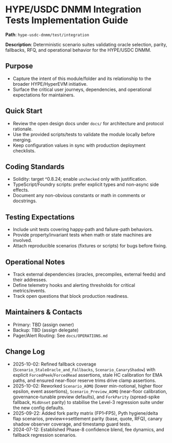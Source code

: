 # HYPE/USDC DNMM Integration Tests Implementation Guide

**Path**: `hype-usdc-dnmm/test/integration`

**Description**: Deterministic scenario suites validating oracle selection, parity, fallbacks, RFQ, and operational behavior for the HYPE/USDC DNMM.

## Purpose
- Capture the intent of this module/folder and its relationship to the broader HYPE/HyperEVM initiative.
- Surface the critical user journeys, dependencies, and operational expectations for maintainers.

## Quick Start
- Review the open design docs under `docs/` for architecture and protocol rationale.
- Use the provided scripts/tests to validate the module locally before merging.
- Keep configuration values in sync with production deployment checklists.

## Coding Standards
- Solidity: target ^0.8.24; enable `unchecked` only with justification.
- TypeScript/Foundry scripts: prefer explicit types and non-async side effects.
- Document any non-obvious constants or math in comments or docstrings.

## Testing Expectations
- Include unit tests covering happy-path and failure-path behaviors.
- Provide property/invariant tests when math or state machines are involved.
- Attach reproducible scenarios (fixtures or scripts) for bugs before fixing.

## Operational Notes
- Track external dependencies (oracles, precompiles, external feeds) and their addresses.
- Define telemetry hooks and alerting thresholds for critical metrics/events.
- Track open questions that block production readiness.

## Maintainers & Contacts
- Primary: TBD (assign owner)
- Backup: TBD (assign delegate)
- Pager/Alert Routing: See `docs/OPERATIONS.md`

## Change Log
- 2025-10-02: Refined fallback coverage (`Scenario_StaleOracle_and_Fallbacks`, `Scenario_CanaryShadow`) with explicit `ForcedPeek`/`ForcedRead` assertions, stale HC calibration for EMA paths, and ensured near-floor reserve trims drive clamp assertions.
- 2025-10-02: Reworked `Scenario_AOMQ` (lower min-notional, higher floor epsilon, event assertions), `Scenario_Preview_AOMQ` (near-floor calibration, governance-tunable preview defaults), and `ForkParity` (spread-spike fallback, `MidUnset` parity) to stabilise the Level-3 regression suite under the new config defaults.
- 2025-09-22: Added fork parity matrix (FP1–FP5), Pyth hygiene/delta flap scenarios, preview↔settlement parity (base, quote, RFQ), canary shadow observer coverage, and timestamp guard tests.
- 2024-07-12: Established Phase-8 confidence blend, fee dynamics, and fallback regression scenarios.
